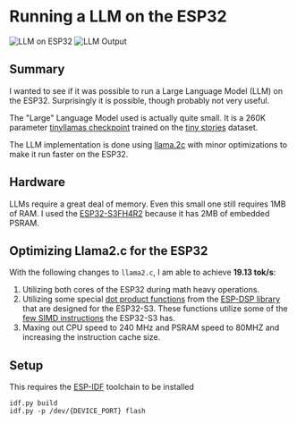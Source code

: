 # Running a LLM on the ESP32
![LLM on ESP32](/ESP32_LLM.jpg)
![LLM Output](/llm_output.gif)

## Summary
I wanted to see if it was possible to run a Large Language Model (LLM) on the ESP32. Surprisingly it is possible, though probably not very useful.

The "Large" Language Model used is actually quite small. It is a 260K parameter [tinyllamas checkpoint](https://huggingface.co/karpathy/tinyllamas/tree/main/stories260K) trained on the [tiny stories](https://huggingface.co/datasets/roneneldan/TinyStories) dataset.

The LLM implementation is done using [llama.2c](https://github.com/karpathy/llama2.c) with minor optimizations to make it run faster on the ESP32.

## Hardware
LLMs require a great deal of memory. Even this small one still requires 1MB of RAM. I used the [ESP32-S3FH4R2](https://www.mouser.com/ProductDetail/Espressif-Systems/ESP32-S3FH4R2?qs=tlsG%2FOw5FFjPrwkmZSBQNA%3D%3D) because it has 2MB of embedded PSRAM.

## Optimizing Llama2.c for the ESP32

With the following changes to `llama2.c`, I am able to achieve **19.13 tok/s**:

1. Utilizing both cores of the ESP32 during math heavy operations.
2. Utilizing some special [dot product functions](https://github.com/espressif/esp-dsp/tree/master/modules/dotprod/float) from the [ESP-DSP library](https://github.com/espressif/esp-dsp) that are designed for the ESP32-S3. These functions utilize some of the [few SIMD instructions](https://bitbanksoftware.blogspot.com/2024/01/surprise-esp32-s3-has-few-simd.html) the ESP32-S3 has.
3. Maxing out CPU speed to 240 MHz and PSRAM speed to 80MHZ and increasing the instruction cache size.


## Setup
This requires the [ESP-IDF](https://docs.espressif.com/projects/esp-idf/en/stable/esp32/get-started/index.html#installation) toolchain to be installed

```
idf.py build
idf.py -p /dev/{DEVICE_PORT} flash
```


